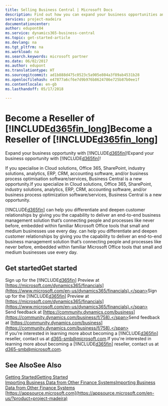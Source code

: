 ```yaml
---
title: Selling Business Central | Microsoft Docs
description: Find out how you can expand your business opportunities and become a Microsoft partner and Business Central  reseller.
services: project-madeira
documentationcenter: 
author: edupont04
ms.service: dynamics365-business-central
ms.topic: get-started-article
ms.devlang: na
ms.tgt_pltfrm: na
ms.workload: na
ms.search.keywords: microsoft partner
ms.date: 06/02/2017
ms.author: edupont
ms.translationtype: HT
ms.sourcegitcommit: ad1b888d475c0523c5a905e804a3f89ab4531b28
ms.openlocfilehash: e47877a6cf6e7d9b976b8624786e725b87b0ee1f
ms.contentlocale: en-gb
ms.lasthandoff: 05/17/2018

---
```

# <a name="become-a-reseller-of-included365finlongincludesd365finlongmdmd"></a><span data-ttu-id="8657c-103">Become a Reseller of [!INCLUDE[d365fin_long](includes/d365fin_long_md.md)]</span><span class="sxs-lookup"><span data-stu-id="8657c-103">Become a Reseller of [!INCLUDE[d365fin_long](includes/d365fin_long_md.md)]</span></span>
<span data-ttu-id="8657c-104">Expand your business opportunity with [!INCLUDE[d365fin](includes/d365fin_md.md)]!</span><span class="sxs-lookup"><span data-stu-id="8657c-104">Expand your business opportunity with [!INCLUDE[d365fin](includes/d365fin_md.md)]!</span></span>  

<span data-ttu-id="8657c-105">If you specialise in Cloud solutions, Office 365, SharePoint, industry solutions, analytics, ERP, CRM, accounting software, and/or business process optimisation software/services, Business Central is a new opportunity.</span><span class="sxs-lookup"><span data-stu-id="8657c-105">If you specialize in Cloud solutions, Office 365, SharePoint, industry solutions, analytics, ERP, CRM, accounting software, and/or business process optimization software/services, Business Central is a new opportunity.</span></span>   

[!INCLUDE[d365fin](includes/d365fin_md.md)]<span data-ttu-id="8657c-106"> can help you differentiate and deepen customer relationships by giving you the capability to deliver an end-to-end business management solution that’s connecting people and processes like never before, embedded within familiar Microsoft Office tools that small and medium businesses use every day.</span><span class="sxs-lookup"><span data-stu-id="8657c-106"> can help you differentiate and deepen customer relationships by giving you the capability to deliver an end-to-end business management solution that’s connecting people and processes like never before, embedded within familiar Microsoft Office tools that small and medium businesses use every day.</span></span>  

## <a name="get-started"></a><span data-ttu-id="8657c-107">Get started</span><span class="sxs-lookup"><span data-stu-id="8657c-107">Get started</span></span>
<span data-ttu-id="8657c-108">Sign up for the [!INCLUDE[d365fin](includes/d365fin_md.md)] Preview at [https://microsoft.com/dynamics365/financials](https://www.microsoft.com/en-us/dynamics365/financials).</span><span class="sxs-lookup"><span data-stu-id="8657c-108">Sign up for the [!INCLUDE[d365fin](includes/d365fin_md.md)] Preview at [https://microsoft.com/dynamics365/financials](https://www.microsoft.com/en-us/dynamics365/financials).</span></span>  
<span data-ttu-id="8657c-109">Send feedback at [https://community.dynamics.com/business](https://community.dynamics.com/business/f/758).</span><span class="sxs-lookup"><span data-stu-id="8657c-109">Send feedback at [https://community.dynamics.com/business](https://community.dynamics.com/business/f/758).</span></span>  
<span data-ttu-id="8657c-110">If you're interested in learning more about becoming a [!INCLUDE[d365fin](includes/d365fin_md.md)] reseller, contact us at [d365-smb@microsoft.com](mailto:d365-smb@microsoft.com).</span><span class="sxs-lookup"><span data-stu-id="8657c-110">If you're interested in learning more about becoming a [!INCLUDE[d365fin](includes/d365fin_md.md)] reseller, contact us at [d365-smb@microsoft.com](mailto:d365-smb@microsoft.com).</span></span>  

## <a name="see-also"></a><span data-ttu-id="8657c-111">See Also</span><span class="sxs-lookup"><span data-stu-id="8657c-111">See Also</span></span>
[<span data-ttu-id="8657c-112">Getting Started</span><span class="sxs-lookup"><span data-stu-id="8657c-112">Getting Started</span></span>](product-get-started.md)  
[<span data-ttu-id="8657c-113">Importing Business Data from Other Finance Systems</span><span class="sxs-lookup"><span data-stu-id="8657c-113">Importing Business Data from Other Finance Systems</span></span>](across-import-data-configuration-packages.md)  
[https://appsource.microsoft.com](https://appsource.microsoft.com/en-us/?product=project-madeira)  

